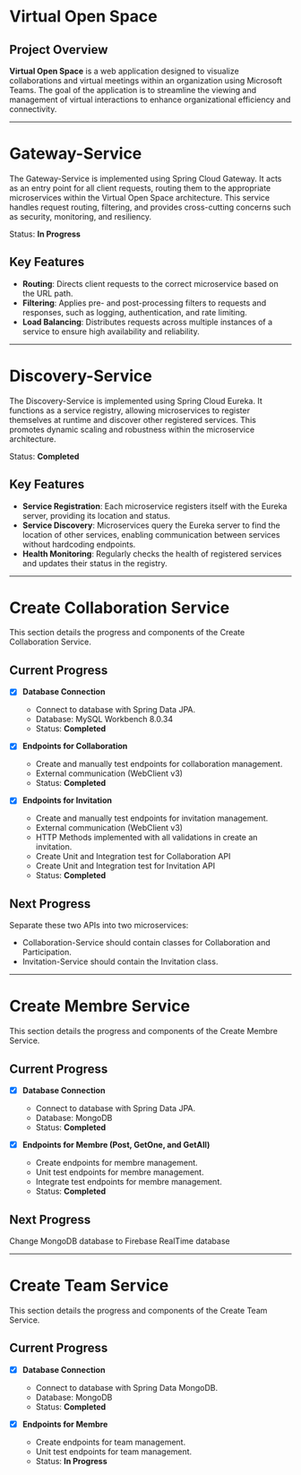 # Virtual Open Space

## Project Overview

**Virtual Open Space** is a web application designed to visualize collaborations and virtual meetings within an organization using Microsoft Teams. The goal of the application is to streamline the viewing and management of virtual interactions to enhance organizational efficiency and connectivity.

---

# Gateway-Service

The Gateway-Service is implemented using Spring Cloud Gateway. It acts as an entry point for all client requests, routing them to the appropriate microservices within the Virtual Open Space architecture. This service handles request routing, filtering, and provides cross-cutting concerns such as security, monitoring, and resiliency.

Status: **In Progress**

## Key Features

- **Routing**: Directs client requests to the correct microservice based on the URL path.
- **Filtering**: Applies pre- and post-processing filters to requests and responses, such as logging, authentication, and rate limiting.
- **Load Balancing**: Distributes requests across multiple instances of a service to ensure high availability and reliability.

---

# Discovery-Service

The Discovery-Service is implemented using Spring Cloud Eureka. It functions as a service registry, allowing microservices to register themselves at runtime and discover other registered services. This promotes dynamic scaling and robustness within the microservice architecture.

Status: **Completed**

## Key Features

- **Service Registration**: Each microservice registers itself with the Eureka server, providing its location and status.
- **Service Discovery**: Microservices query the Eureka server to find the location of other services, enabling communication between services without hardcoding endpoints.
- **Health Monitoring**: Regularly checks the health of registered services and updates their status in the registry.

---

# Create Collaboration Service

This section details the progress and components of the Create Collaboration Service.

## Current Progress

- [x] **Database Connection**
  - Connect to database with Spring Data JPA.
  - Database: MySQL Workbench 8.0.34
  - Status: **Completed**

- [x] **Endpoints for Collaboration**
  - Create and manually test endpoints for collaboration management.
  - External communication (WebClient v3)
  - Status: **Completed**

- [x] **Endpoints for Invitation**
  - Create and manually test endpoints for invitation management.
  - External communication (WebClient v3)
  - HTTP Methods implemented with all validations in create an invitation.
  - Create Unit and Integration test for Collaboration API
  - Create Unit and Integration test for Invitation API
  - Status: **Completed**

## Next Progress

Separate these two APIs into two microservices:

- Collaboration-Service should contain classes for Collaboration and Participation.
- Invitation-Service should contain the Invitation class.

---

# Create Membre Service

This section details the progress and components of the Create Membre Service.

## Current Progress

- [x] **Database Connection**
  - Connect to database with Spring Data JPA.
  - Database: MongoDB
  - Status: **Completed**

- [x] **Endpoints for Membre (Post, GetOne, and GetAll)**
  - Create endpoints for membre management.
  - Unit test endpoints for membre management.
  - Integrate test endpoints for membre management.
  - Status: **Completed**

## Next Progress

Change MongoDB database to Firebase RealTime database

---

# Create Team Service

This section details the progress and components of the Create Team Service.

## Current Progress

- [x] **Database Connection**
  - Connect to database with Spring Data MongoDB.
  - Database: MongoDB
  - Status: **Completed**

- [x] **Endpoints for Membre**
  - Create endpoints for team management.
  - Unit test endpoints for team management.
  - Status: **In Progress**
